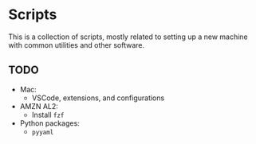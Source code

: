 # Scripts

This is a collection of scripts, mostly related to setting up a new machine with common utilities and other software.

## TODO

* Mac:
  * VSCode, extensions, and configurations
* AMZN AL2:
  * Install `fzf`
* Python packages:
  * `pyyaml`
